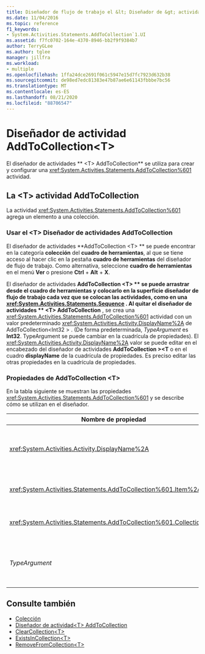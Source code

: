 ```yaml
---
title: Diseñador de flujo de trabajo el &lt; Diseñador de &gt; actividades AddToCollection T
ms.date: 11/04/2016
ms.topic: reference
f1_keywords:
- System.Activities.Statements.AddToCollection`1.UI
ms.assetid: f7fc0702-164e-4370-8946-bb2f9f9384b7
author: TerryGLee
ms.author: tglee
manager: jillfra
ms.workload:
- multiple
ms.openlocfilehash: 1ffa24dce2691f061c5947e15d7fc7923d632b38
ms.sourcegitcommit: de98ed7edc81383e47b87ae6e61143fbbbe7bc56
ms.translationtype: MT
ms.contentlocale: es-ES
ms.lasthandoff: 08/21/2020
ms.locfileid: "88706547"
---
```

# <a name="addtocollectiont-activity-designer"></a>Diseñador de actividad AddToCollection\<T>

El diseñador de actividades ** \<T> AddToCollection** se utiliza para crear y configurar una <xref:System.Activities.Statements.AddToCollection%601> actividad.

## <a name="the-addtocollectiont-activity"></a>La \<T> actividad AddToCollection

La actividad <xref:System.Activities.Statements.AddToCollection%601> agrega un elemento a una colección.

### <a name="using-the-addtocollectiont-activity-designer"></a>Usar el \<T> Diseñador de actividades AddToCollection

El diseñador de actividades **AddToCollection \<T> ** se puede encontrar en la categoría **colección** del **cuadro de herramientas**, al que se tiene acceso al hacer clic en la pestaña **cuadro de herramientas** del diseñador de flujo de trabajo. Como alternativa, seleccione **cuadro de herramientas** en el menú **Ver** o presione **Ctrl** + **Alt** + **X**.

El diseñador de actividades **AddToCollection \<T> ** se puede arrastrar desde el **cuadro de herramientas** y colocarlo en la superficie diseñador de flujo de trabajo cada vez que se colocan las actividades, como en una <xref:System.Activities.Statements.Sequence> . Al quitar el diseñador de actividades ** \<T> AddToCollection** , se crea una <xref:System.Activities.Statements.AddToCollection%601> actividad con un valor predeterminado <xref:System.Activities.Activity.DisplayName%2A> de AddToCollection<Int32 \> . (De forma predeterminada, *TypeArgument* es **Int32**. TypeArgument se puede cambiar en la cuadrícula de propiedades). El <xref:System.Activities.Activity.DisplayName%2A> valor se puede editar en el encabezado del diseñador de actividades **AddToCollection \><T** o en el cuadro **displayName** de la cuadrícula de propiedades. Es preciso editar las otras propiedades en la cuadrícula de propiedades.

### <a name="the-addtocollectiont-properties"></a>Propiedades de AddToCollection \<T>

En la tabla siguiente se muestran las propiedades <xref:System.Activities.Statements.AddToCollection%601> y se describe cómo se utilizan en el diseñador.

|Nombre de propiedad|Obligatorio|Uso|
|-|--------------|-|
|<xref:System.Activities.Activity.DisplayName%2A>|False|Nombre descriptivo de la actividad <xref:System.Activities.Statements.AddToCollection%601>. El valor predeterminado es AddToCollection<Int32 \> . Pese a que el valor <xref:System.Activities.Activity.DisplayName%2A> no es obligatorio, se recomienda usar uno.|
|<xref:System.Activities.Statements.AddToCollection%601.Item%2A>|True|Elemento que se va a agregar a la colección \<T> . Este elemento es de tipo *T*, que es de tipo *TypeArgument*. Para especificar el elemento, escriba una expresión de Visual Basic en la cuadrícula de propiedades.|
|<xref:System.Activities.Statements.AddToCollection%601.Collection%2A>|True|La colección a la que se debe agregar el elemento. Esta colección es de tipo **ICollection<TypeArgument \> **. Para especificar la colección, escriba una expresión de Visual Basic en la cuadrícula de propiedades.|
|*TypeArgument*|True|El tipo T de los elementos que se incluyen en la interfaz <xref:System.Collections.Generic.ICollection%601>. De forma predeterminada, este tipo *TypeArgument* se establece en **Int32**. Para cambiar el tipo, cambie el valor de *TypeArgument* en el cuadro combinado en la cuadrícula de propiedades.|

## <a name="see-also"></a>Consulte también

- [Colección](../workflow-designer/collection-activity-designers.md)
- [Diseñador de actividad\<T> AddToCollection](../workflow-designer/addtocollection-t-activity-designer.md)
- [ClearCollection\<T>](../workflow-designer/clearcollection-t-activity-designer.md)
- [ExistsInCollection\<T>](../workflow-designer/existsincollection-t-activity-designer.md)
- [RemoveFromCollection\<T>](../workflow-designer/removefromcollection-t-activity-designer.md)
